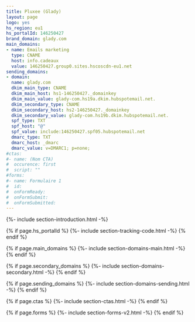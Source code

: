 ```yaml
---
title: Pluxee (Glady)
layout: page
logo: yes
hs_region: eu1
hs_portalId: 146250427
brand_domain: glady.com
main_domains:
- name: Emails marketing
  type: CNAME
  host: info.cadeaux
  value: 146250427.group0.sites.hscoscdn-eu1.net
sending_domains:
- domain:
  name: glady.com
  dkim_main_type: CNAME
  dkim_main_host: hs1-146250427._domainkey
  dkim_main_value: glady-com.hs19a.dkim.hubspotemail.net.
  dkim_secondary_type: CNAME
  dkim_secondary_host: hs2-146250427._domainkey
  dkim_secondary_value: glady-com.hs19b.dkim.hubspotemail.net.
  spf_type: TXT
  spf_host: "@"
  spf_value: include:146250427.spf05.hubspotemail.net
  dmarc_type: TXT
  dmarc_host: _dmarc
  dmarc_value: v=DMARC1; p=none;
#ctas:
#- name: (Nom CTA)
#  occurence: first
#  script: ""
#forms:
#- name: Formulaire 1
#  id: 
#  onFormReady: 
#  onFormSubmit: 
#  onFormSubmitted:
---
```

{%- include section-introduction.html -%}

{% if page.hs_portalId %}
    {%- include section-tracking-code.html -%}
{% endif %}

{% if page.main_domains %}
    {%- include section-domains-main.html -%}
{% endif %}

{% if page.secondary_domains %}
    {%- include section-domains-secondary.html -%}
{% endif %}

{% if page.sending_domains %}
    {%- include section-domains-sending.html -%}
{% endif %}

{% if page.ctas %}
    {%- include section-ctas.html -%}
{% endif %}

{% if page.forms %}
    {%- include section-forms-v2.html -%}
{% endif %}